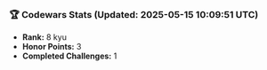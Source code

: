 ### 🏆 Codewars Stats (Updated: 2025-05-15 10:09:51 UTC)

- **Rank:** 8 kyu
- **Honor Points:** 3
- **Completed Challenges:** 1
